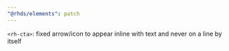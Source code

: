 ```yaml
---
"@rhds/elements": patch
---
```


`<rh-cta>`: fixed arrow/icon to appear inline with text and never on a line by itself
